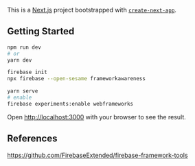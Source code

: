 This is a [Next.js](https://nextjs.org/) project bootstrapped with [`create-next-app`](https://github.com/vercel/next.js/tree/canary/packages/create-next-app).

## Getting Started

```bash
npm run dev
# or
yarn dev

firebase init
npx firebase --open-sesame frameworkawareness

yarn serve
# enable
firebase experiments:enable webframeworks
```

Open [http://localhost:3000](http://localhost:3000) with your browser to see the result.

## References

https://github.com/FirebaseExtended/firebase-framework-tools
